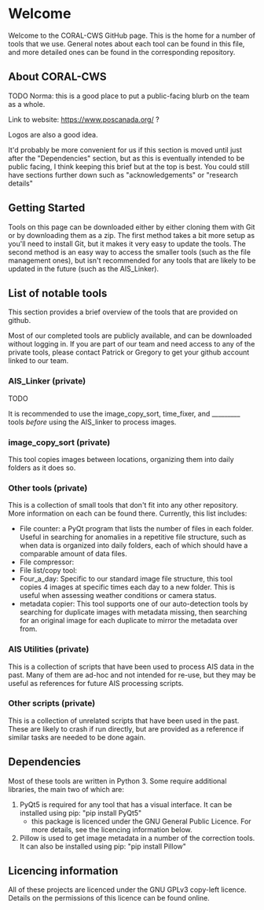 # Welcome
Welcome to the CORAL-CWS GitHub page. This is the home for a number of tools that we use. General notes about each tool can be found in this file, and more detailed ones can be found in the corresponding repository.

## About CORAL-CWS

TODO Norma: this is a good place to put a public-facing blurb on the team as a whole.

Link to website: https://www.poscanada.org/ ?

Logos are also a good idea.

It'd probably be more convenient for us if this section is moved until just after the "Dependencies" section, but as this is eventually intended to be public facing, I think keeping this brief but at the top is best. You could still have sections further down such as "acknowledgements" or "research details"

## Getting Started
Tools on this page can be downloaded either by either cloning them with Git or by downloading them as a zip. The first method takes a bit more setup as you'll need to install Git, but it makes it very easy to update the tools. The second method is an easy way to access the smaller tools (such as the file management ones), but isn't recommended for any tools that are likely to be updated in the future (such as the AIS_Linker).

## List of notable tools
This section provides a brief overview of the tools that are provided on github.

Most of our completed tools are publicly available, and can be downloaded without logging in. If you are part of our team and need access to any of the private tools, please contact Patrick or Gregory to get your github account linked to our team.

### AIS_Linker (private)
TODO

It is recommended to use the image_copy_sort, time_fixer, and _________ tools *before* using the AIS_linker to process images.

### image_copy_sort (private)
This tool copies images between locations, organizing them into daily folders as it does so.

### Other tools (private)
This is a collection of small tools that don't fit into any other repository. More information on each can be found there. Currently, this list includes:
 * File counter: a PyQt program that lists the number of files in each folder. Useful in searching for anomalies in a repetitive file structure, such as when data is organized into daily folders, each of which should have a comparable amount of data files.
 * File compressor: 
 * File list/copy tool:
 * Four_a_day: Specific to our standard image file structure, this tool copies 4 images at specific times each day to a new folder. This is useful when assessing weather conditions or camera status.
 * metadata copier: This tool supports one of our auto-detection tools by searching for duplicate images with metadata missing, then searching for an original image for each duplicate to mirror the metadata over from.

### AIS Utilities (private)
This is a collection of scripts that have been used to process AIS data in the past. Many of them are ad-hoc and not intended for re-use, but they may be useful as references for future AIS processing scripts.

### Other scripts (private)
This is a collection of unrelated scripts that have been used in the past. These are likely to crash if run directly, but are provided as a reference if similar tasks are needed to be done again.

## Dependencies
Most of these tools are written in Python 3. Some require additional libraries, the main two of which are:
1. PyQt5 is required for any tool that has a visual interface. It can be installed using pip: "pip install PyQt5"
    - this package is licenced under the GNU General Public Licence. For more details, see the licencing information below.
2. Pillow is used to get image metadata in a number of the correction tools. It can also be installed using pip: "pip install Pillow"

## Licencing information
All of these projects are licenced under the GNU GPLv3 copy-left licence. Details on the permissions of this licence can be found online.
